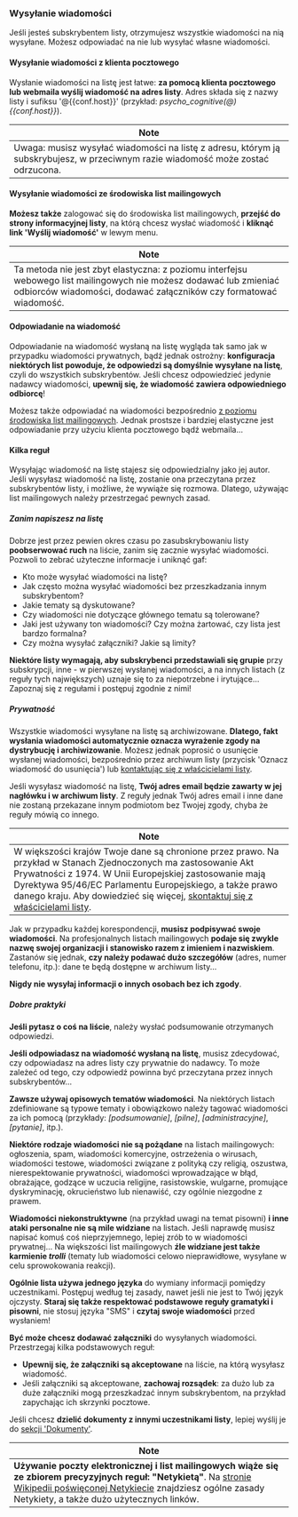 ### <span id="sendmsg"></span>Wysyłanie wiadomości

Jeśli jesteś subskrybentem listy, otrzymujesz wszystkie wiadomości na nią wysyłane. Możesz odpowiadać na nie lub wysyłać własne wiadomości.

#### Wysyłanie wiadomości z klienta pocztowego

Wysłanie wiadomości na listę jest łatwe: **za pomocą klienta pocztowego lub webmaila wyślij wiadomość na adres listy**. Adres składa się z nazwy listy i sufiksu '@{{conf.host}}' (przykład: *psycho\_cognitive(@){{conf.host}}*).

| Note |
|------|
| Uwaga: musisz wysyłać wiadomości na listę z adresu, którym ją subskrybujesz, w przeciwnym razie wiadomość może zostać odrzucona. |

#### Wysyłanie wiadomości ze środowiska list mailingowych

**Możesz także** zalogować się do środowiska list mailingowych, **przejść do strony informacyjnej listy**, na którą chcesz wysłać wiadomość i **kliknąć link 'Wyślij wiadomość'** w lewym menu.

| Note |
|------|
| Ta metoda nie jest zbyt elastyczna: z poziomu interfejsu webowego list mailingowych nie możesz dodawać lub zmieniać odbiorców wiadomości, dodawać załączników czy formatować wiadomość. |

#### Odpowiadanie na wiadomość

Odpowiadanie na wiadomość wysłaną na listę wygląda tak samo jak w przypadku wiadomości prywatnych, bądź jednak ostrożny: **konfiguracja niektórych list powoduje, że odpowiedzi są domyślnie wysyłane na listę**, czyli do wszystkich subskrybentów. Jeśli chcesz odpowiedzieć jedynie nadawcy wiadomości, **upewnij się, że wiadomość zawiera odpowiedniego odbiorcę**!

Możesz także odpowiadać na wiadomości bezpośrednio [z poziomu środowiska list mailingowych](#answeronline). Jednak prostsze i bardziej elastyczne jest odpowiadanie przy użyciu klienta pocztowego bądź webmaila...

#### <span id="rulesuser"></span>Kilka reguł

Wysyłając wiadomość na listę stajesz się odpowiedzialny jako jej autor. Jeśli wysyłasz wiadomość na listę, zostanie ona przeczytana przez subskrybentów listy, i możliwe, że wywiąże się rozmowa. Dlatego, używając list mailingowych należy przestrzegać pewnych zasad.

##### Zanim napiszesz na listę

Dobrze jest przez pewien okres czasu po zasubskrybowaniu listy **poobserwować ruch** na liście, zanim się zacznie wysyłać wiadomości. Pozwoli to zebrać użyteczne informacje i uniknąć gaf:

-   Kto może wysyłać wiadomości na listę?
-   Jak często można wysyłać wiadomości bez przeszkadzania innym subskrybentom?
-   Jakie tematy są dyskutowane?
-   Czy wiadomości nie dotyczące głównego tematu są tolerowane?
-   Jaki jest używany ton wiadomości? Czy można żartować, czy lista jest bardzo formalna?
-   Czy można wysyłać załączniki? Jakie są limity?

**Niektóre listy wymagają, aby subskrybenci przedstawiali się grupie** przy subskrypcji, inne - w pierwszej wysłanej wiadomości, a na innych listach (z reguły tych największych) uznaje się to za niepotrzebne i irytujące... Zapoznaj się z regułami i postępuj zgodnie z nimi!

##### Prywatność

Wszystkie wiadomości wysyłane na listę są archiwizowane. **Dlatego, fakt wysłania wiadomości automatycznie oznacza wyrażenie zgody na dystrybucję i archiwizowanie**. Możesz jednak poprosić o usunięcie wysłanej wiadomości, bezpośrednio przez archiwum listy (przycisk 'Oznacz wiadomość do usunięcia') lub [kontaktując się z właścicielami listy](faquser#contactadmin.md).

Jeśli wysyłasz wiadomość na listę, **Twój adres email będzie zawarty w jej nagłówku i w archiwum listy**. Z reguły jednak Twój adres email i inne dane nie zostaną przekazane innym podmiotom bez Twojej zgody, chyba że reguły mówią co innego.

| Note |
|------|
| W większości krajów Twoje dane są chronione przez prawo. Na przykład w Stanach Zjednoczonych ma zastosowanie Akt Prywatności z 1974. W Unii Europejskiej zastosowanie mają Dyrektywa 95/46/EC Parlamentu Europejskiego, a także prawo danego kraju. Aby dowiedzieć się więcej, [skontaktuj się z właścicielami listy](faquser#contactadmin.md). |

Jak w przypadku każdej korespondencji, **musisz podpisywać swoje wiadomości**. Na profesjonalnych listach mailingowych **podaje się zwykle nazwę swojej organizacji i stanowisko razem z imieniem i nazwiskiem**. Zastanów się jednak, **czy należy podawać dużo szczegółów** (adres, numer telefonu, itp.): dane te będą dostępne w archiwum listy...

**Nigdy nie wysyłaj informacji o innych osobach bez ich zgody**.

##### Dobre praktyki

**Jeśli pytasz o coś na liście**, należy wysłać podsumowanie otrzymanych odpowiedzi.

**Jeśli odpowiadasz na wiadomość wysłaną na listę**, musisz zdecydować, czy odpowiadasz na adres listy czy prywatnie do nadawcy. To może zależeć od tego, czy odpowiedź powinna być przeczytana przez innych subskrybentów...

**Zawsze używaj opisowych tematów wiadomości**. Na niektórych listach zdefiniowane są typowe tematy i obowiązkowo należy tagować wiadomości za ich pomocą (przykłady: *\[podsumowanie\]*, *\[pilne\]*, *\[administracyjne\]*, *\[pytanie\]*, itp.).

**Niektóre rodzaje wiadomości nie są pożądane** na listach mailingowych: ogłoszenia, spam, wiadomości komercyjne, ostrzeżenia o wirusach, wiadomości testowe, wiadomości związane z polityką czy religią, oszustwa, nierespektowanie prywatności, wiadomości wprowadzające w błąd, obrażające, godzące w uczucia religijne, rasistowskie, wulgarne, promujące dyskryminację, okrucieństwo lub nienawiść, czy ogólnie niezgodne z prawem.

**Wiadomości niekonstruktywne** (na przykład uwagi na temat pisowni) **i inne ataki personalne nie są mile widziane** na listach. Jeśli naprawdę musisz napisać komuś coś nieprzyjemnego, lepiej zrób to w wiadomości prywatnej... Na większości list mailingowych **źle widziane jest także karmienie *trolli*** (tematy lub wiadomości celowo nieprawidłowe, wysyłane w celu sprowokowania reakcji).

**Ogólnie lista używa jednego języka** do wymiany informacji pomiędzy uczestnikami. Postępuj według tej zasady, nawet jeśli nie jest to Twój język ojczysty. **Staraj się także respektować podstawowe reguły gramatyki i pisowni**, nie stosuj języka "SMS" i **czytaj swoje wiadomości** przed wysłaniem!

**Być może chcesz dodawać załączniki** do wysyłanych wiadomości. Przestrzegaj kilka podstawowych reguł:

-   **Upewnij się, że załączniki są akceptowane** na liście, na którą wysyłasz wiadomość.
-   Jeśli załączniki są akceptowane, **zachowaj rozsądek**: za dużo lub za duże załączniki mogą przeszkadzać innym subskrybentom, na przykład zapychając ich skrzynki pocztowe.

Jeśli chcesz **dzielić dokumenty z innymi uczestnikami listy**, lepiej wyślij je do [sekcji 'Dokumenty'](shared.md).

| Note |
|------|
| **Używanie poczty elektronicznej i list mailingowych wiąże się ze zbiorem precyzyjnych reguł: "Netykietą"**. Na [stronie Wikipedii poświęconej Netykiecie](http://en.wikipedia.org/wiki/Netiquette) znajdziesz ogólne zasady Netykiety, a także dużo użytecznych linków. |


